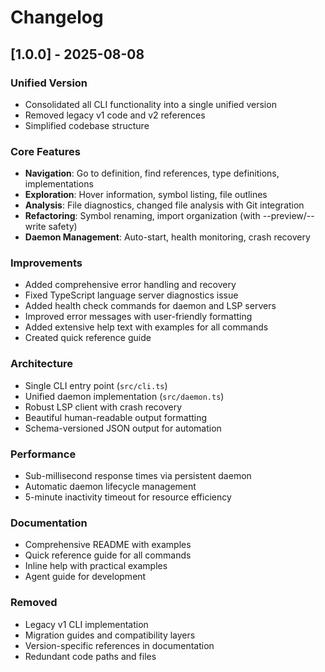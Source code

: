 # Changelog

## [1.0.0] - 2025-08-08

### Unified Version
- Consolidated all CLI functionality into a single unified version
- Removed legacy v1 code and v2 references
- Simplified codebase structure

### Core Features
- **Navigation**: Go to definition, find references, type definitions, implementations
- **Exploration**: Hover information, symbol listing, file outlines
- **Analysis**: File diagnostics, changed file analysis with Git integration
- **Refactoring**: Symbol renaming, import organization (with --preview/--write safety)
- **Daemon Management**: Auto-start, health monitoring, crash recovery

### Improvements
- Added comprehensive error handling and recovery
- Fixed TypeScript language server diagnostics issue
- Added health check commands for daemon and LSP servers
- Improved error messages with user-friendly formatting
- Added extensive help text with examples for all commands
- Created quick reference guide

### Architecture
- Single CLI entry point (`src/cli.ts`)
- Unified daemon implementation (`src/daemon.ts`)
- Robust LSP client with crash recovery
- Beautiful human-readable output formatting
- Schema-versioned JSON output for automation

### Performance
- Sub-millisecond response times via persistent daemon
- Automatic daemon lifecycle management
- 5-minute inactivity timeout for resource efficiency

### Documentation
- Comprehensive README with examples
- Quick reference guide for all commands
- Inline help with practical examples
- Agent guide for development

### Removed
- Legacy v1 CLI implementation
- Migration guides and compatibility layers
- Version-specific references in documentation
- Redundant code paths and files